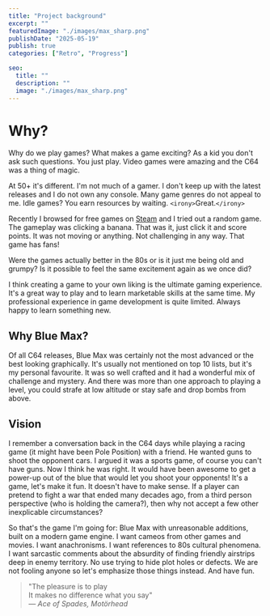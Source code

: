 ```yaml
---
title: "Project background"
excerpt: ""
featuredImage: "./images/max_sharp.png"
publishDate: "2025-05-19"
publish: true
categories: ["Retro", "Progress"]

seo:
  title: ""
  description: ""
  image: "./images/max_sharp.png"
---
```


# Why?
Why do we play games? What makes a game exciting?
As a kid you don't ask such questions. You just play. Video games were amazing and the C64 was a thing of magic.

At 50+ it's different. I'm not much of a gamer. I don't keep up with the latest releases and I do not own any console.
Many game genres do not appeal to me. Idle games? You earn resources by waiting. `<irony>`Great.`</irony>`

Recently I browsed for free games on [Steam](https://store.steampowered.com/) and I tried out a random game. The gameplay was clicking a banana. That was it, just click it and score points. It was not moving or anything. Not challenging in any way. That game has fans!

Were the games actually better in the 80s or is it just me being old and grumpy? Is it possible to feel the same excitement again as we once did?

I think creating a game to your own liking is the ultimate gaming experience. It's a great way to play and to learn marketable skills at the same time. My professional experience in game development is quite limited. Always happy to learn something new.

## Why Blue Max?
Of all C64 releases, Blue Max was certainly not the most advanced or the best looking graphically. It's usually not mentioned on top 10 lists, but it's my personal favourite. It was so well crafted and it had a wonderful mix of challenge and mystery. And there was more than one approach to playing a level, you could strafe at low altitude or stay safe and drop bombs from above.

## Vision
I remember a conversation back in the C64 days while playing a racing game (it might have been Pole Position) with a friend. He wanted guns to shoot the opponent cars. I argued it was a sports game, of course you can't have guns. Now I think he was right. It would have been awesome to get a power-up out of the blue that would let you shoot your opponents! It's a game, let's make it fun. It doesn't have to make sense. If a player can pretend to fight a war that ended many decades ago, from a third person perspective (who is holding the camera?), then why not accept a few other inexplicable circumstances?

So that's the game I'm going for: Blue Max with unreasonable additions, built on a modern game engine.
I want cameos from other games and movies. I want anachronisms. I want references to 80s cultural phenomena. I want sarcastic comments about the absurdity of finding friendly airstrips deep in enemy territory. No use trying to hide plot holes or defects. We are not fooling anyone so let's emphasize those things instead. And have fun.  
  
  

> "The pleasure is to play  
> It makes no difference what you say"  
> *— Ace of Spades, Motörhead*